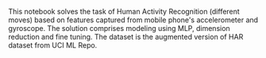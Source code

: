 This notebook solves the task of Human Activity Recognition (different moves) based on features captured from mobile phone's accelerometer and gyroscope. The solution comprises modeling using MLP, dimension reduction and fine tuning.  The dataset is the augmented version of HAR dataset from UCI ML Repo.

